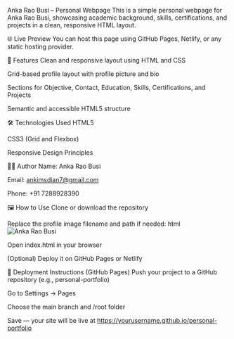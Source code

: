 Anka Rao Busi – Personal Webpage
This is a simple personal webpage for Anka Rao Busi, showcasing academic background, skills, certifications, and projects in a clean, responsive HTML layout.

🌐 Live Preview
You can host this page using GitHub Pages, Netlify, or any static hosting provider.

📄 Features
Clean and responsive layout using HTML and CSS

Grid-based profile layout with profile picture and bio

Sections for Objective, Contact, Education, Skills, Certifications, and Projects

Semantic and accessible HTML5 structure

🛠️ Technologies Used
HTML5

CSS3 (Grid and Flexbox)

Responsive Design Principles

🧑‍💻 Author
Name: Anka Rao Busi

Email: ankimsdian7@gmail.com

Phone: +91 7288928390

🖼️ How to Use
Clone or download the repository

Replace the profile image filename and path if needed: html <img src="WhatsApp Image 2024-07-05 at 20.15.11_34f0617f.jpg" alt="Anka Rao Busi">

Open index.html in your browser

(Optional) Deploy it on GitHub Pages or Netlify

🚀 Deployment Instructions (GitHub Pages)
Push your project to a GitHub repository (e.g., personal-portfolio)

Go to Settings → Pages

Choose the main branch and /root folder

Save — your site will be live at https://yourusername.github.io/personal-portfolio
